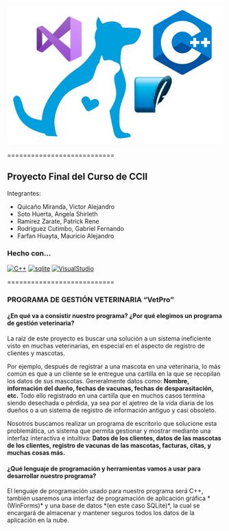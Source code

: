 ![Vet logo](https://raw.githubusercontent.com/gaco123/Proyecto_Final_CCII/master/Extras/logo.png)

===========================

Proyecto Final del Curso de CCII
-------------
Integrantes:

* Quicaño Miranda, Victor Alejandro
* Soto Huerta, Angela Shirleth
* Ramirez Zarate, Patrick Rene
* Rodriguez Cutimbo, Gabriel Fernando
* Farfan Huayta, Mauricio Alejandro
### Hecho con...

<p align="left">
<a href="https://docs.microsoft.com/en-us/cpp/?view=msvc-170" target="_blank" rel="noreferrer"><img src="https://raw.githubusercontent.com/danielcranney/readme-generator/main/public/icons/skills/cplusplus-colored.svg" width="36" height="36" alt="C++" /></a>
<a href="https://www.sqlite.org/index.html" target="_blank" rel="noreferrer"><img src="https://www.vectorlogo.zone/logos/sqlite/sqlite-icon.svg" width="36" height="36" alt="sqlite" /></a>
<a href="https://es.wikipedia.org/wiki/Microsoft_Visual_Studio" target="_blank" rel="noreferrer"><img src="https://upload.wikimedia.org/wikipedia/commons/thumb/5/59/Visual_Studio_Icon_2019.svg/768px-Visual_Studio_Icon_2019.svg.png?20210214224138" width="36" height="36" alt="VisualStudio" /></a>
</p>

===========================

<h3>PROGRAMA DE GESTIÓN VETERINARIA “VetPro”</h3>
<h4>¿En qué va a consistir nuestro programa? ¿Por qué elegimos un programa de gestión veterinaria?</h4>

<p>La raíz de este proyecto es buscar una solución a un sistema ineficiente visto en muchas veterinarias, en especial en el aspecto de registro de clientes y mascotas. 

Por ejemplo, después de registrar a una mascota en una veterinaria, lo más común es que a un cliente se le entregue una cartilla en la que se recopilan los datos de sus mascotas. Generalmente datos como: **Nombre, información del dueño, fechas de vacunas, fechas de desparasitación, etc.** Todo ello registrado en una cartilla que en muchos casos termina siendo desechada o pérdida, ya sea por el ajetreo de la vida diaria de los dueños o a un sistema de registro de información antiguo y casi obsoleto.

Nosotros buscamos realizar un programa de escritorio que solucione esta problemática, un sistema que permita gestionar y mostrar mediante una interfaz interactiva e intuitiva: **Datos de los clientes, datos de las mascotas de los clientes, registro de vacunas de las mascotas, facturas, citas, y muchas cosas más.**</p>

<h4>¿Qué lenguaje de programación y herramientas vamos a usar para desarrollar nuestro programa?</h4>
El lenguaje de programación usado para nuestro programa será C++, también usaremos una interfaz de programación de aplicación gráfica *(WinForms)* y una base de datos *(en este caso SQLite)*, la cual se encargará de almacenar y mantener seguros todos los datos de la aplicación en la nube.

